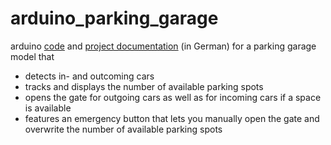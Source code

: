 # arduino_parking_garage
arduino [code](/code.ino) and [project documentation](/documentation.pdf) (in German) for a parking garage model that 
- detects in- and outcoming cars
- tracks and displays the number of available parking spots
- opens the gate for outgoing cars as well as for incoming cars if a space is available
- features an emergency button that lets you manually open the gate and overwrite the number of available parking spots
